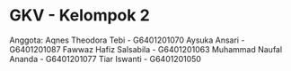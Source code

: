 # GKV - Kelompok 2
Anggota:
Aqnes Theodora Tebi - G6401201070 
Aysuka Ansari - G6401201087
Fawwaz Hafiz Salsabila - G6401201063
Muhammad Naufal Ananda - G6401201077
Tiar Iswanti - G6401201050
